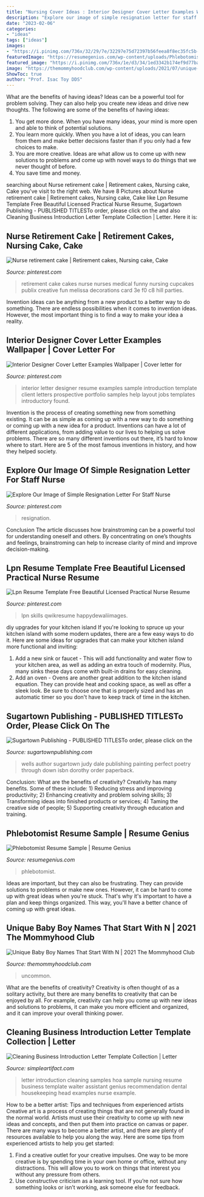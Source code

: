 ```yaml
---
title: "Nursing Cover Ideas : Interior Designer Cover Letter Examples Wallpaper"
description: "Explore our image of simple resignation letter for staff nurse"
date: "2023-02-06"
categories:
- "ideas"
tags: ["ideas"]
images:
- "https://i.pinimg.com/736x/32/29/7e/32297e75d72397b56feea8f8ec35fc5b--interior-design-jobs-resume-layout.jpg"
featuredImage: "https://resumegenius.com/wp-content/uploads/Phlebotomist-Resume-Sample-Template.png"
featured_image: "https://i.pinimg.com/736x/1e/d3/34/1ed3342b174ef9d77ba15e7487236363.jpg"
image: "https://themommyhoodclub.com/wp-content/uploads/2021/07/unique-BOY-names-that-start-with-n.jpg"
ShowToc: true
author: "Prof. Isac Toy DDS"
---
```



What are the benefits of having ideas?
Ideas can be a powerful tool for problem solving. They can also help you create new ideas and drive new thoughts. The following are some of the benefits of having ideas: 
1. You get more done. When you have many ideas, your mind is more open and able to think of potential solutions. 
2. You learn more quickly. When you have a lot of ideas, you can learn from them and make better decisions faster than if you only had a few choices to make. 
3. You are more creative. Ideas are what allow us to come up with new solutions to problems and come up with novel ways to do things that we never thought of before. 
4. You save time and money.

	

		
searching about Nurse retirement cake | Retirement cakes, Nursing cake, Cake you've visit to the right web. We have 8 Pictures about Nurse retirement cake | Retirement cakes, Nursing cake, Cake like Lpn Resume Template Free Beautiful Licensed Practical Nurse Resume, Sugartown Publishing - PUBLISHED TITLESTo order, please click on the and also Cleaning Business Introduction Letter Template Collection | Letter. Here it is:
		
    
## Nurse Retirement Cake | Retirement Cakes, Nursing Cake, Cake

<img loading=lazy src="https://i.pinimg.com/736x/3e/c8/f0/3ec8f01b84af3aee65cf128858941451--medical-retirement-retirement-cards.jpg" onerror="this.onerror=null;this.src='https://tse1.mm.bing.net/th?id=OIP.QjTXuQSadm03adbSDNiwwQHaJ4&amp;pid=15.1';" alt="Nurse retirement cake | Retirement cakes, Nursing cake, Cake">

_Source: pinterest.com_

>retirement cake cakes nurse nurses medical funny nursing cupcakes publix creative fun melissa decorations card 3e f0 c8 hill parties. 

	

Invention ideas can be anything from a new product to a better way to do something. There are endless possibilities when it comes to invention ideas. However, the most important thing is to find a way to make your idea a reality.

    
## Interior Designer Cover Letter Examples Wallpaper | Cover Letter For

<img loading=lazy src="https://i.pinimg.com/736x/32/29/7e/32297e75d72397b56feea8f8ec35fc5b--interior-design-jobs-resume-layout.jpg" onerror="this.onerror=null;this.src='https://tse1.mm.bing.net/th?id=OIP._jwgV93J4FuRTwT0wgN8cwHaJl&amp;pid=15.1';" alt="Interior Designer Cover Letter Examples Wallpaper | Cover letter for">

_Source: pinterest.com_

>interior letter designer resume examples sample introduction template client letters prospective portfolio samples help layout jobs templates introductory found. 

	

Invention is the process of creating something new from something existing. It can be as simple as coming up with a new way to do something or coming up with a new idea for a product. Inventions can have a lot of different applications, from adding value to our lives to helping us solve problems. There are so many different inventions out there, it’s hard to know where to start. Here are 5 of the most famous inventions in history, and how they helped society.

    
## Explore Our Image Of Simple Resignation Letter For Staff Nurse

<img loading=lazy src="https://i.pinimg.com/736x/1e/d3/34/1ed3342b174ef9d77ba15e7487236363.jpg" onerror="this.onerror=null;this.src='https://tse1.mm.bing.net/th?id=OIP.prGqDoStWqxaiwQgDPrqOwHaKd&amp;pid=15.1';" alt="Explore Our Image of Simple Resignation Letter For Staff Nurse">

_Source: pinterest.com_

>resignation. 

	

Conclusion
The article discusses how brainstroming can be a powerful tool for understanding oneself and others. By concentrating on one’s thoughts and feelings, brainstroming can help to increase clarity of mind and improve decision-making.

    
## Lpn Resume Template Free Beautiful Licensed Practical Nurse Resume

<img loading=lazy src="https://i.pinimg.com/474x/5d/ef/26/5def266785b1ff4b3b49afb150786b97.jpg" onerror="this.onerror=null;this.src='https://tse1.mm.bing.net/th?id=OIP.gQdgqEQ_Nnp2QRZ4GX__3AAAAA&amp;pid=15.1';" alt="Lpn Resume Template Free Beautiful Licensed Practical Nurse Resume">

_Source: pinterest.com_

>lpn skills qwikresume happydewaliimages. 

	

diy upgrades for your kitchen island
If you're looking to spruce up your kitchen island with some modern updates, there are a few easy ways to do it. Here are some ideas for upgrades that can make your kitchen island more functional and inviting: 
1. Add a new sink or faucet - This will add functionality and water flow to your kitchen area, as well as adding an extra touch of modernity. Plus, many sinks these days come with built-in drains for easy cleaning. 
2. Add an oven - Ovens are another great addition to the kitchen island equation. They can provide heat and cooking space, as well as offer a sleek look. Be sure to choose one that is properly sized and has an automatic timer so you don't have to keep track of time in the kitchen. 

    
## Sugartown Publishing - PUBLISHED TITLESTo Order, Please Click On The

<img loading=lazy src="http://sugartownpublishing.com/yahoo_site_admin/assets/images/Judy_Wells_cover_small.69114209_std.jpg" onerror="this.onerror=null;this.src='https://tse3.mm.bing.net/th?id=OIP.3x9oHpKm0IjCgu3QW313lgAAAA&amp;pid=15.1';" alt="Sugartown Publishing - PUBLISHED TITLESTo order, please click on the">

_Source: sugartownpublishing.com_

>wells author sugartown judy dale publishing painting perfect poetry through down isbn dorothy order paperback. 

	

Conclusion: What are the benefits of creativity?
Creativity has many benefits. Some of these include: 1) Reducing stress and improving productivity; 2) Enhancing creativity and problem solving skills; 3) Transforming ideas into finished products or services; 4) Taming the creative side of people; 5) Supporting creativity through education and training.

    
## Phlebotomist Resume Sample | Resume Genius

<img loading=lazy src="https://resumegenius.com/wp-content/uploads/Phlebotomist-Resume-Sample-Template.png" onerror="this.onerror=null;this.src='https://tse1.mm.bing.net/th?id=OIP.dypOTf7bHFuPe7FaBFzhHgHaJl&amp;pid=15.1';" alt="Phlebotomist Resume Sample | Resume Genius">

_Source: resumegenius.com_

>phlebotomist. 

	

Ideas are important, but they can also be frustrating. They can provide solutions to problems or make new ones. However, it can be hard to come up with great ideas when you're stuck. That's why it's important to have a plan and keep things organized. This way, you'll have a better chance of coming up with great ideas.

    
## Unique Baby Boy Names That Start With N | 2021 The Mommyhood Club

<img loading=lazy src="https://themommyhoodclub.com/wp-content/uploads/2021/07/unique-BOY-names-that-start-with-n.jpg" onerror="this.onerror=null;this.src='https://tse3.mm.bing.net/th?id=OIP.emvTatHHkF6yP2yoLba64wHaLH&amp;pid=15.1';" alt="Unique Baby Boy Names That Start With N | 2021 The Mommyhood Club">

_Source: themommyhoodclub.com_

>uncommon. 

	

What are the benefits of creativity?
Creativity is often thought of as a solitary activity, but there are many benefits to creativity that can be enjoyed by all. For example, creativity can help you come up with new ideas and solutions to problems, it can make you more efficient and organized, and it can improve your overall thinking power.

    
## Cleaning Business Introduction Letter Template Collection | Letter

<img loading=lazy src="https://simpleartifact.com/wp-content/uploads/2018/08/nursing-cover-letter-samples-resume-genius-resume-of-cleaning-business-introduction-letter-template.jpg" onerror="this.onerror=null;this.src='https://tse3.mm.bing.net/th?id=OIP.plEubs9u9J0wPlAra4T-MAHaJ4&amp;pid=15.1';" alt="Cleaning Business Introduction Letter Template Collection | Letter">

_Source: simpleartifact.com_

>letter introduction cleaning samples hoa sample nursing resume business template waiter assistant genius recommendation dental housekeeping head examples nurse example. 

	

How to be a better artist: Tips and techniques from experienced artists
Creative art is a process of creating things that are not generally found in the normal world. Artists must use their creativity to come up with new ideas and concepts, and then put them into practice on canvas or paper. There are many ways to become a better artist, and there are plenty of resources available to help you along the way. Here are some tips from experienced artists to help you get started: 
1. Find a creative outlet for your creative impulses. One way to be more creative is by spending time in your own home or office, without any distractions. This will allow you to work on things that interest you without any pressure from others. 
2. Use constructive criticism as a learning tool. If you’re not sure how something looks or isn’t working, ask someone else for feedback.

